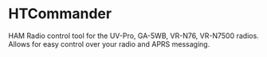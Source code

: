 # HTCommander
HAM Radio control tool for the UV-Pro, GA-5WB, VR-N76, VR-N7500 radios. Allows for easy control over your radio and APRS messaging.
